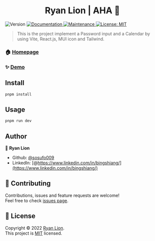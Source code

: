 <h1 align="center">Ryan Lion | AHA 👋</h1>
<p>
  <img alt="Version" src="https://img.shields.io/badge/version-1.0.0-blue.svg?cacheSeconds=2592000" />
  <a href="https://github.com/sosufo009/r-aha#readme" target="_blank">
    <img alt="Documentation" src="https://img.shields.io/badge/documentation-yes-brightgreen.svg" />
  </a>
  <a href="https://github.com/sosufo009/r-aha/graphs/commit-activity" target="_blank">
    <img alt="Maintenance" src="https://img.shields.io/badge/Maintained%3F-yes-green.svg" />
  </a>
  <a href="https://github.com/sosufo009/r-aha/blob/master/LICENSE" target="_blank">
    <img alt="License: MIT" src="https://img.shields.io/github/license/sosufo009/r-aha" />
  </a>
</p>

> This is the project implement a Password input and a Calendar by using Vite, React.js, MUI icon and Tailwind.

### 🏠 [Homepage](https://github.com/sosufo009/r-aha)

### ✨ [Demo](https://r-aha.vercel.app/)

## Install

```sh
pnpm install
```

## Usage

```sh
pnpm run dev
```

## Author

👤 **Ryan Lion**

* Github: [@sosufo009](https://github.com/sosufo009)
* LinkedIn: [@https://www.linkedin.com/in/bingshiang/](https://www.linkedin.com/in/bingshiang/)

## 🤝 Contributing

Contributions, issues and feature requests are welcome!<br />Feel free to check [issues page](https://github.com/sosufo009/r-aha/issues). 


## 📝 License

Copyright © 2022 [Ryan Lion](https://github.com/sosufo009).<br />
This project is [MIT](https://github.com/sosufo009/r-aha/blob/master/LICENSE) licensed.
